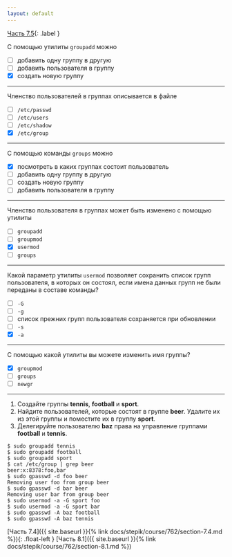 ```yaml
---
layout: default
---
```


<span>[Часть 7.5](){: .label }</span>

С помощью утилиты `groupadd` можно

- [ ] добавить одну группу в другую
- [ ] добавить пользователя в группу
- [x] создать новую группу

---

Членство пользователей в группах описывается в файле

- [ ] `/etc/passwd`
- [ ] `/etc/users`
- [ ] `/etc/shadow`
- [x] `/etc/group`

---

С помощью команды `groups` можно

- [x] посмотреть в каких группах состоит пользователь
- [ ] добавить одну группу в другую
- [ ] создать новую группу
- [ ] добавить пользователя в группу

---

Членство пользователя в группах может быть изменено с помощью утилиты

- [ ] `groupadd`
- [ ] `groupmod`
- [x] `usermod`
- [ ] `groups`

---

Какой параметр утилиты `usermod` позволяет сохранить список групп пользователя,
в которых он состоял, если имена данных групп не были переданы в составе команды?

- [ ] `-G`
- [ ] `-g`
- [ ] список прежних групп пользователя сохраняется при обновлении
- [ ] `-s`
- [x] `-a`

---

С помощью какой утилиты вы можете изменить имя группы?

- [x] `groupmod`
- [ ] `groups`
- [ ] `newgr`

---

1. Создайте группы **tennis**, **football** и **sport**.
2. Найдите пользователей, которые состоят в группе **beer**. Удалите их из этой
   группы и поместите их в группу **sport**.
3. Делегируйте пользователю **baz** права на управление группами **football** и 
   **tennis**.

```shell
$ sudo groupadd tennis                                      
$ sudo groupadd football                                    
$ sudo groupadd sport                                       
$ cat /etc/group | grep beer                                
beer:x:8378:foo,bar                                                             
$ sudo gpasswd -d foo beer                                  
Removing user foo from group beer                                               
$ sudo gpasswd -d bar beer                                  
Removing user bar from group beer                                               
$ sudo usermod -a -G sport foo                              
$ sudo usermod -a -G sport bar                              
$ sudo gpasswd -A baz football                              
$ sudo gpasswd -A baz tennis
```

<span class="d-block text-right">
  [Часть 7.4]({{ site.baseurl }}{% link docs/stepik/course/762/section-7.4.md %}){: .float-left }
  [Часть 8.1]({{ site.baseurl }}{% link docs/stepik/course/762/section-8.1.md %})
</span>
